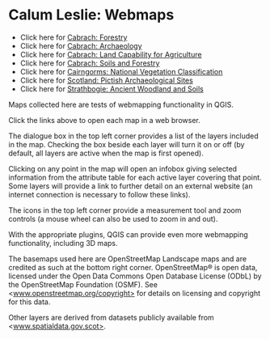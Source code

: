 # Calum Leslie: Webmaps

* Click here for [Cabrach: Forestry](/cabrach-forestry/index.html)
* Click here for [Cabrach: Archaeology](/cabrach-forestry-archaeo/index.html)
* Click here for [Cabrach: Land Capability for Agriculture](/cabrach-land-capability-for-agri/index.html)
* Click here for [Cabrach: Soils and Forestry](/cabrach-soils-forestry/index.html)
* Click here for [Cairngorms: National Vegetation Classification](/cairngorms-nvc/index.html)
* Click here for [Scotland: Pictish Archaeological Sites](/scotland-picts/index.html)
* Click here for [Strathbogie: Ancient Woodland and Soils](/strathbogie-awi-soils/index.html)

Maps collected here are tests of webmapping functionality in QGIS. 

Click the links above to open each map in a web browser.

The dialogue box in the top left corner provides a list of the layers included in the map. Checking the box beside each layer will turn it on or off (by default, all layers are active when the map is first opened). 

Clicking on any point in the map will open an infobox giving selected information from the attribute table for each active layer covering that point. Some layers will provide a link to further detail on an external website (an internet connection is necessary to follow these links). 

The icons in the top left corner provide a measurement tool and zoom controls (a mouse wheel can also be used to zoom in and out). 

With the appropriate plugins, QGIS can provide even more webmapping functionality, including 3D maps.

The basemaps used here are OpenStreetMap Landscape maps and are credited as such at the bottom right corner. OpenStreetMap® is open data, licensed under the Open Data Commons Open Database License (ODbL) by the OpenStreetMap Foundation (OSMF). See <www.openstreetmap.org/copyright> for details on licensing and copyright for this data.

Other layers are derived from datasets publicly available from <www.spatialdata.gov.scot>. 
